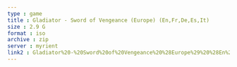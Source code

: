 ```yaml
---
type : game
title : Gladiator - Sword of Vengeance (Europe) (En,Fr,De,Es,It)
size : 2.9 G
format : iso
archive : zip
server : myrient
link2 : Gladiator%20-%20Sword%20of%20Vengeance%20%28Europe%29%20%28En%2CFr%2CDe%2CEs%2CIt%29
---
```

